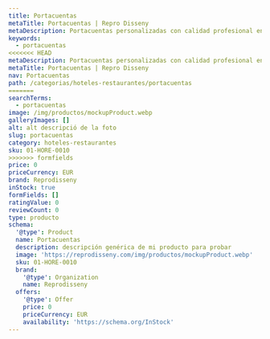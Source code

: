 ```yaml
---
title: Portacuentas
metaTitle: Portacuentas | Repro Disseny
metaDescription: Portacuentas personalizadas con calidad profesional en Cataluña.
keywords:
  - portacuentas
<<<<<<< HEAD
metaDescription: Portacuentas personalizadas con calidad profesional en Cataluña.
metaTitle: Portacuentas | Repro Disseny
nav: Portacuentas
path: /categorias/hoteles-restaurantes/portacuentas
=======
searchTerms:
  - portacuentas
image: /img/productos/mockupProduct.webp
galleryImages: []
alt: alt descripció de la foto
slug: portacuentas
category: hoteles-restaurantes
sku: 01-HORE-0010
>>>>>>> formfields
price: 0
priceCurrency: EUR
brand: Reprodisseny
inStock: true
formFields: []
ratingValue: 0
reviewCount: 0
type: producto
schema:
  '@type': Product
  name: Portacuentas
  description: descripción genérica de mi producto para probar
  image: 'https://reprodisseny.com/img/productos/mockupProduct.webp'
  sku: 01-HORE-0010
  brand:
    '@type': Organization
    name: Reprodisseny
  offers:
    '@type': Offer
    price: 0
    priceCurrency: EUR
    availability: 'https://schema.org/InStock'
---
```


